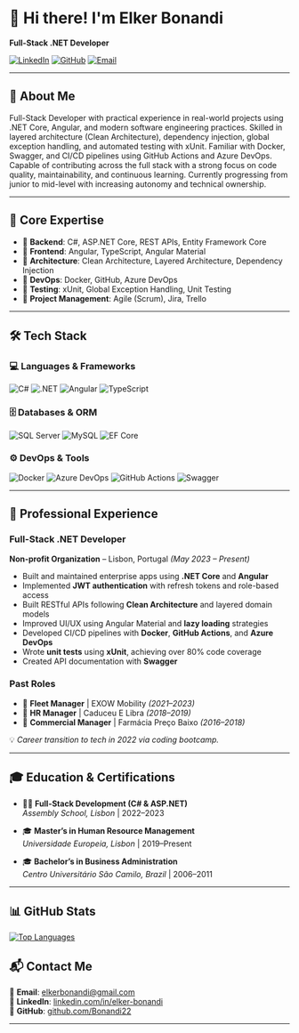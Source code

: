 # 👋 Hi there! I'm **Elker Bonandi**  
**Full-Stack .NET Developer**

[![LinkedIn](https://img.shields.io/badge/LinkedIn-Connect-%230077B5?logo=linkedin)](https://www.linkedin.com/in/elker-bonandi/)
[![GitHub](https://img.shields.io/badge/GitHub-Follow-%23181717?logo=github)](https://github.com/Bonandi22)
[![Email](https://img.shields.io/badge/Email-Contact-%23D14836?logo=gmail)](mailto:elkerbonandi@gmail.com)

---

## 🚀 About Me

Full-Stack Developer with practical experience in real-world projects using .NET Core, Angular, and modern software engineering practices. Skilled in layered architecture (Clean Architecture), dependency injection, global exception handling, and automated testing with xUnit. Familiar with Docker, Swagger, and CI/CD pipelines using GitHub Actions and Azure DevOps. Capable of contributing across the full stack with a strong focus on code quality, maintainability, and continuous learning. Currently progressing from junior to mid-level with increasing autonomy and technical ownership.

---

## 🧠 Core Expertise

- 🔹 **Backend**: C#, ASP.NET Core, REST APIs, Entity Framework Core
- 🔹 **Frontend**: Angular, TypeScript, Angular Material
- 🔹 **Architecture**: Clean Architecture, Layered Architecture, Dependency Injection
- 🔹 **DevOps**: Docker, GitHub, Azure DevOps
- 🔹 **Testing**: xUnit, Global Exception Handling, Unit Testing
- 🔹 **Project Management**: Agile (Scrum), Jira, Trello

---

## 🛠️ Tech Stack

### 💻 Languages & Frameworks
![C#](https://img.shields.io/badge/C%23-%23239120.svg?style=flat&logo=c-sharp&logoColor=white)
![.NET](https://img.shields.io/badge/.NET-5C2D91?style=flat&logo=.net&logoColor=white)
![Angular](https://img.shields.io/badge/Angular-%23DD0031.svg?style=flat&logo=angular&logoColor=white)
![TypeScript](https://img.shields.io/badge/TypeScript-%23007ACC.svg?style=flat&logo=typescript&logoColor=white)

### 🗄️ Databases & ORM
![SQL Server](https://img.shields.io/badge/SQL%20Server-%23CC2927.svg?style=flat&logo=microsoft%20sql%20server&logoColor=white)
![MySQL](https://img.shields.io/badge/MySQL-%234479A1.svg?style=flat&logo=mysql&logoColor=white)
![EF Core](https://img.shields.io/badge/EF%20Core-%23CC2927.svg?style=flat&logo=.net&logoColor=white)

### ⚙️ DevOps & Tools
![Docker](https://img.shields.io/badge/Docker-%230db7ed.svg?style=flat&logo=docker&logoColor=white)
![Azure DevOps](https://img.shields.io/badge/Azure%20DevOps-%230078D7.svg?style=flat&logo=azure-devops&logoColor=white)
![GitHub Actions](https://img.shields.io/badge/GitHub%20Actions-%232088FF.svg?style=flat&logo=github-actions&logoColor=white)
![Swagger](https://img.shields.io/badge/Swagger-%2385EA2D.svg?style=flat&logo=swagger&logoColor=black)

---

## 💼 Professional Experience

### **Full-Stack .NET Developer**  
**Non-profit Organization** – Lisbon, Portugal *(May 2023 – Present)*

- Built and maintained enterprise apps using **.NET Core** and **Angular**
- Implemented **JWT authentication** with refresh tokens and role-based access
- Built RESTful APIs following **Clean Architecture** and layered domain models
- Improved UI/UX using Angular Material and **lazy loading** strategies
- Developed CI/CD pipelines with **Docker**, **GitHub Actions**, and **Azure DevOps**
- Wrote **unit tests** using **xUnit**, achieving over 80% code coverage
- Created API documentation with **Swagger**

### **Past Roles**
- 🛵 **Fleet Manager** | EXOW Mobility *(2021–2023)*
- 👥 **HR Manager** | Caduceu E Libra *(2018–2019)*
- 💊 **Commercial Manager** | Farmácia Preço Baixo *(2016–2018)*

💡 *Career transition to tech in 2022 via coding bootcamp.*

---

## 🎓 Education & Certifications

- 🧑‍💻 **Full-Stack Development (C# & ASP.NET)**  
  *Assembly School, Lisbon* | 2022–2023

- 🎓 **Master’s in Human Resource Management**  
  *Universidade Europeia, Lisbon* | 2019–Present

- 🎓 **Bachelor’s in Business Administration**  
  *Centro Universitário São Camilo, Brazil* | 2006–2011

---

## 📊 GitHub Stats

[![Top Languages](https://github-readme-stats.vercel.app/api/top-langs/?username=Bonandi22&layout=compact&theme=radical)](https://github.com/Bonandi22)


## 📬 Contact Me

📧 **Email**: [elkerbonandi@gmail.com](mailto:elkerbonandi@gmail.com)  
💼 **LinkedIn**: [linkedin.com/in/elker-bonandi](https://www.linkedin.com/in/elker-bonandi/)  
🐙 **GitHub**: [github.com/Bonandi22](https://github.com/Bonandi22)

---
